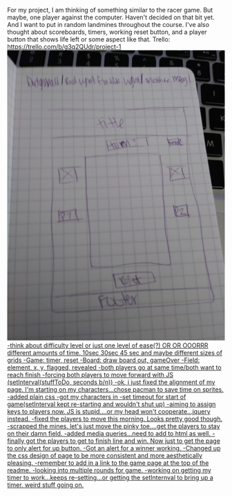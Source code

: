 For my project, I am thinking of something similar to the racer game. But maybe, one player against the computer. Haven't decided on that bit yet. And I want to put in random landmines throughout the course. I've also thought about scoreboards, timers, working reset button, and a player button that shows life left or some aspect like that.
Trello: https://trello.com/b/g3q2QUdr/project-1
<img src="Wireframe.jpg">
<a href="file:///Users/roxannnlopez/Documents/Fundamentals/project-1/index.html"/>
-think about difficulty level or just one level of ease(?) OR OR OOORRR different amounts of time. 10sec 30sec 45 sec 
and maybe different sizes of grids
-Game: timer, reset
-Board: draw board out, gameOver
-Field: element, x, y, flagged, revealed
-both players go at same time/both want to reach finish
-forcing both players to move forward with JS (setInterval(stuffToDo, seconds b/n))
-ok, i just fixed the alignment of my page. I'm starting on my characters...chose pacman to save time on sprites.
-added plain css
-got my characters in
-set timeout for start of game(setInterval kept re-starting and wouldn't shut up)
-aiming to assign keys to players now.
JS is stupid....or my head won't cooperate...jquery instead.
-fixed the players to move this morning.  Looks pretty good though.
-scrapped the mines. let's just move the pinky toe....get the players to stay on their damn field.
-added media queries...need to add to html as well.
-finally got the players to get to finish line and win. Now just to get the page to only alert for up button.
-Got an alert for a winner working.
-Changed up the css design of page to be more consistent and more aesthetically pleasing.
-remember to add in a link to the game page at the top of the readme.
-looking into multiple rounds for game.
-working on getting my timer to work...keeps re-setting...or getting the setInternval to bring up a timer. weird stuff going on.
